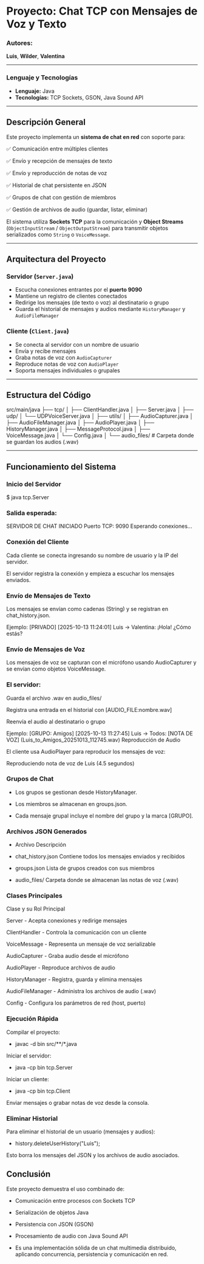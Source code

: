 # Proyecto: Chat TCP con Mensajes de Voz y Texto

### Autores:
**Luis**, **Wilder**, **Valentina**

---

### Lenguaje y Tecnologías
- **Lenguaje:** Java 
- **Tecnologías:** TCP Sockets, GSON, Java Sound API 

---

## Descripción General

Este proyecto implementa un **sistema de chat en red** con soporte para:

✅ Comunicación entre múltiples clientes 

✅ Envío y recepción de mensajes de texto  

✅ Envío y reproducción de notas de voz  

✅ Historial de chat persistente en JSON  

✅ Grupos de chat con gestión de miembros  

✅ Gestión de archivos de audio (guardar, listar, eliminar)

El sistema utiliza **Sockets TCP** para la comunicación y **Object Streams** (`ObjectInputStream` / `ObjectOutputStream`) para transmitir objetos serializados como `String` o `VoiceMessage`.

---

## Arquitectura del Proyecto

### Servidor (`Server.java`)
- Escucha conexiones entrantes por el **puerto 9090**  
- Mantiene un registro de clientes conectados  
- Redirige los mensajes (de texto o voz) al destinatario o grupo  
- Guarda el historial de mensajes y audios mediante `HistoryManager` y `AudioFileManager`

### Cliente (`Client.java`)
- Se conecta al servidor con un nombre de usuario  
- Envía y recibe mensajes  
- Graba notas de voz con `AudioCapturer`  
- Reproduce notas de voz con `AudioPlayer`  
- Soporta mensajes individuales o grupales  

---

## Estructura del Código

src/main/java
├── tcp/
│ ├── ClientHandler.java
│ ├── Server.java
│
├── udp/
│ └── UDPVoiceServer.java
│
├── utils/
│ ├── AudioCapturer.java
│ ├── AudioFileManager.java
│ ├── AudioPlayer.java
│ ├── HistoryManager.java
│ ├── MessageProtocol.java
│ ├── VoiceMessage.java
│ └── Config.java
│
└── audio_files/ # Carpeta donde se guardan los audios (.wav)

---

##  Funcionamiento del Sistema

### Inicio del Servidor

$ java tcp.Server

### Salida esperada:

SERVIDOR DE CHAT INICIADO
Puerto TCP: 9090
Esperando conexiones...

### Conexión del Cliente

Cada cliente se conecta ingresando su nombre de usuario y la IP del servidor.

El servidor registra la conexión y empieza a escuchar los mensajes enviados.

### Envío de Mensajes de Texto

Los mensajes se envían como cadenas (String) y se registran en chat_history.json.

Ejemplo:
[PRIVADO] [2025-10-13 11:24:01] Luis → Valentina: ¡Hola! ¿Cómo estás?

### Envío de Mensajes de Voz

Los mensajes de voz se capturan con el micrófono usando AudioCapturer y se envían como objetos VoiceMessage.

### El servidor:

Guarda el archivo .wav en audio_files/

Registra una entrada en el historial con [AUDIO_FILE:nombre.wav]

Reenvía el audio al destinatario o grupo

Ejemplo:
[GRUPO: Amigos] [2025-10-13 11:27:45] Luis → Todos: [NOTA DE VOZ] (Luis_to_Amigos_20251013_112745.wav)
Reproducción de Audio

El cliente usa AudioPlayer para reproducir los mensajes de voz:

Reproduciendo nota de voz de Luis (4.5 segundos)

### Grupos de Chat

- Los grupos se gestionan desde HistoryManager.

- Los miembros se almacenan en groups.json.

- Cada mensaje grupal incluye el nombre del grupo y la marca [GRUPO].

### Archivos JSON Generados

- Archivo	Descripción

- chat_history.json	Contiene todos los mensajes enviados y recibidos

- groups.json	Lista de grupos creados con sus miembros

- audio_files/	Carpeta donde se almacenan las notas de voz (.wav)

### Clases Principales

Clase y su	Rol Principal

Server - 	Acepta conexiones y redirige mensajes

ClientHandler	- Controla la comunicación con un cliente

VoiceMessage - Representa un mensaje de voz serializable

AudioCapturer -	Graba audio desde el micrófono

AudioPlayer -	Reproduce archivos de audio

HistoryManager -	Registra, guarda y elimina mensajes

AudioFileManager -	Administra los archivos de audio (.wav)

Config -	Configura los parámetros de red (host, puerto)

### Ejecución Rápida

Compilar el proyecto:

- javac -d bin src/**/*.java

Iniciar el servidor:

- java -cp bin tcp.Server

Iniciar un cliente:

- java -cp bin tcp.Client

Enviar mensajes o grabar notas de voz desde la consola.

### Eliminar Historial

Para eliminar el historial de un usuario (mensajes y audios):

- history.deleteUserHistory("Luis");
  
Esto borra los mensajes del JSON y los archivos de audio asociados.

## Conclusión 

Este proyecto demuestra el uso combinado de:

- Comunicación entre procesos con Sockets TCP

- Serialización de objetos Java

- Persistencia con JSON (GSON)

- Procesamiento de audio con Java Sound API

- Es una implementación sólida de un chat multimedia distribuido, aplicando concurrencia, persistencia y comunicación en red.
